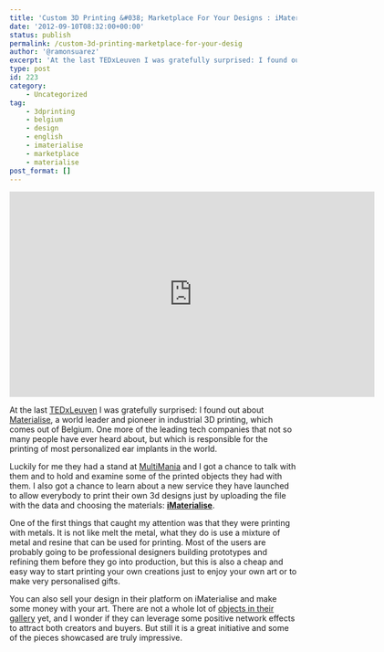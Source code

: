 ```yaml
---
title: 'Custom 3D Printing &#038; Marketplace For Your Designs : iMaterialise'
date: '2012-09-10T08:32:00+00:00'
status: publish
permalink: /custom-3d-printing-marketplace-for-your-desig
author: '@ramonsuarez'
excerpt: 'At the last TEDxLeuven I was gratefully surprised: I found out about Materialise, a world leader and pioneer in industrial 3D printing, which comes out of Belgium. One more of the leading tech companies that not so many people have ever heard abou...'
type: post
id: 223
category:
    - Uncategorized
tag:
    - 3dprinting
    - belgium
    - design
    - english
    - imaterialise
    - marketplace
    - materialise
post_format: []
---
```

<span class="embed-youtube" style="text-align:center; display: block;"><iframe allowfullscreen="true" class="youtube-player" height="360" sandbox="allow-scripts allow-same-origin allow-popups allow-presentation" src="https://www.youtube.com/embed/GCaOTgQkx0c?version=3&rel=1&showsearch=0&showinfo=1&iv_load_policy=1&fs=1&hl=en-US&autohide=2&start=77&wmode=transparent" style="border:0;" width="640"></iframe></span>

At the last [TEDxLeuven](http://www.tedxleuven.com/ "TEDxLeuven ") I was gratefully surprised: I found out about [Materialise](http://materialise.com/ "3D printing"), a world leader and pioneer in industrial 3D printing, which comes out of Belgium. One more of the leading tech companies that not so many people have ever heard about, but which is responsible for the printing of most personalized ear implants in the world.

Luckily for me they had a stand at [MultiMania](http://www.multi-mania.be/2012/conference/ "Multimania 2012 multimedia conference Kortrijk") and I got a chance to talk with them and to hold and examine some of the printed objects they had with them. I also got a chance to learn about a new service they have launched to allow everybody to print their own 3d designs just by uploading the file with the data and choosing the materials: **[iMaterialise](http://i.materialise.com/ "Online 3d printing and marketplace")**.

One of the first things that caught my attention was that they were printing with metals. It is not like melt the metal, what they do is use a mixture of metal and resine that can be used for printing. Most of the users are probably going to be professional designers building prototypes and refining them before they go into production, but this is also a cheap and easy way to start printing your own creations just to enjoy your own art or to make very personalised gifts.

You can also sell your design in their platform on iMaterialise and make some money with your art. There are not a whole lot of [objects in their gallery](http://i.materialise.com/gallery "3D object gallery and shop") yet, and I wonder if they can leverage some positive network effects to attract both creators and buyers. But still it is a great initiative and some of the pieces showcased are truly impressive.